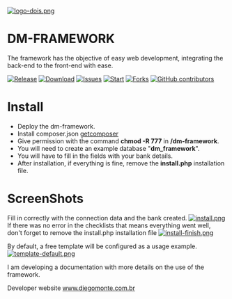 [![logo-dois.png](https://i.postimg.cc/Cx4t3LZN/logo-dois.png)](https://diegomonte.com.br)
# DM-FRAMEWORK

The framework has the objective of easy web development, integrating the back-end to the front-end with ease.

[![Release](https://img.shields.io/github/v/release/diego-monte/dm-framework?color=brightgreen)](https://github.com/diego-monte/dm-framework/releases)
[![Download](https://img.shields.io/github/downloads/diego-monte/dm-framework/total?color=brightgreen)]()
[![Issues](https://img.shields.io/github/issues/diego-monte/dm-framework?color=brightgreen)](https://github.com/diego-monte/dm-framework/issues)
[![Start](https://img.shields.io/github/stars/diego-monte/dm-framework?color=brightgreen)](https://github.com/diego-monte/dm-framework/stargazers)
[![Forks](https://img.shields.io/github/forks/diego-monte/dm-framework?color=brightgreen)](https://github.com/diego-monte/dm-framework/network/members)
[![GitHub contributors](https://img.shields.io/github/contributors/diego-monte/dm-framework?color=brightgreen)](https://GitHub.com/diego-monte/dm-framework/graphs/contributors/)



# Install
* Deploy the dm-framework.
* Install composer.json [getcomposer](https://getcomposer.org/download/ "site getcomposer")
* Give permission with the command <b>chmod -R 777</b> in <b>/dm-framework</b>.
* You will need to create an example database "<b>dm_framework</b>".
* You will have to fill in the fields with your bank details.
* After installation, if everything is fine, remove the <b>install.php</b> installation file.

# ScreenShots
Fill in correctly with the connection data and the bank created.
[![install.png](https://i.postimg.cc/yNGJsRWX/install.png)](https://diegomonte.com.br)
If there was no error in the checklists that means everything went well, don't forget to remove the install.php installation file
[![install-finish.png](https://i.postimg.cc/L6fHYtfc/install-finish.png)](https://diegomonte.com.br)

By default, a free template will be configured as a usage example.
[![template-default.png](https://i.postimg.cc/tgRZNSNZ/template-default.png)](https://diegomonte.com.br)

I am developing a documentation with more details on the use of the framework.

Developer website
www.diegomonte.com.br
